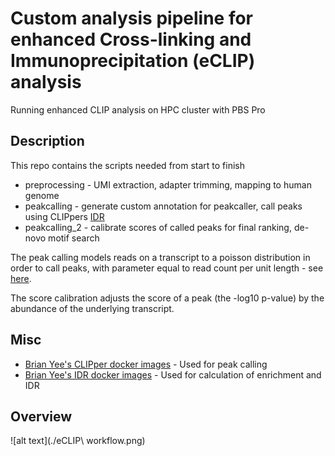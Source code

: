# Custom analysis pipeline for enhanced Cross-linking and Immunoprecipitation (eCLIP) analysis

Running enhanced CLIP analysis on HPC cluster with PBS Pro

## Description

This repo contains the scripts needed from start to finish

* preprocessing - UMI extraction, adapter trimming, mapping to human genome
* peakcalling - generate custom annotation for peakcaller, call peaks using CLIPpers [IDR](https://www.encodeproject.org/pipelines/ENCPL357ADL/)
* peakcalling_2 - calibrate scores of called peaks for final ranking, de-novo motif search

The peak calling models reads on a transcript to a poisson distribution in order to call peaks, with parameter equal to read count per unit length - see [here](https://github.com/YeoLab/clipper/blob/master/clipper/src/call_peak.py). 

The score calibration adjusts the score of a peak (the -log10 p-value) by the abundance of the underlying transcript. 

## Misc

* [Brian Yee's CLIPper docker images](https://hub.docker.com/r/brianyee/clipper/) - Used for peak calling
* [Brian Yee's IDR docker images](https://hub.docker.com/r/brianyee/merge_peaks/) - Used for calculation of enrichment and IDR

## Overview

![alt text](./eCLIP\ workflow.png)

